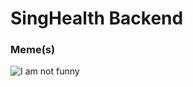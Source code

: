 # SingHealth Backend

### Meme(s)

![I am not funny](https://starecat.com/content/wp-content/uploads/tesla-cybertruck-when-backend-dev-goes-frontend.jpg)